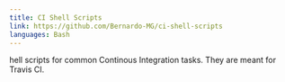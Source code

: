 ```yaml
---
title: CI Shell Scripts
link: https://github.com/Bernardo-MG/ci-shell-scripts
languages: Bash
---
```

hell scripts for common Continous Integration tasks. They are meant for Travis CI.

